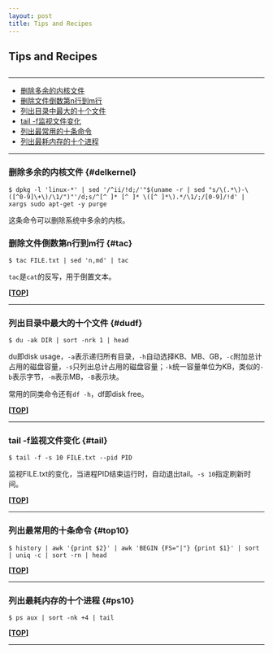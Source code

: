 ```yaml
---
layout: post
title: Tips and Recipes
---
```

## Tips and Recipes

<h2 id="top"></h2>

***

*   [删除多余的内核文件](#delkernel)
*   [删除文件倒数第n行到m行](#tac)
*   [列出目录中最大的十个文件](#dudf)
*   [tail -f监视文件变化](#tail)
*   [列出最常用的十条命令](#top10)
*   [列出最耗内存的十个进程](#ps10)

***

### 删除多余的内核文件 {#delkernel}

    $ dpkg -l 'linux-*' | sed '/^ii/!d;/'"$(uname -r | sed "s/\(.*\)-\([^0-9]\+\)/\1/")"'/d;s/^[^ ]* [^ ]* \([^ ]*\).*/\1/;/[0-9]/!d' | xargs sudo apt-get -y purge

这条命令可以删除系统中多余的内核。

### 删除文件倒数第n行到m行 {#tac}

    $ tac FILE.txt | sed 'n,md' | tac

`tac`是`cat`的反写，用于倒置文本。

**[[TOP](#top)]**

***

### 列出目录中最大的十个文件 {#dudf}

    $ du -ak DIR | sort -nrk 1 | head

du即disk usage，`-a`表示递归所有目录，`-h`自动选择KB、MB、GB，`-c`附加总计占用的磁盘容量，`-s`只列出总计占用的磁盘容量；`-k`统一容量单位为KB，类似的`-b`表示字节，`-m`表示MB，`-B`表示块。

常用的同类命令还有`df -h`，df即disk free。

**[[TOP](#top)]**

***

### tail -f监视文件变化 {#tail}

    $ tail -f -s 10 FILE.txt --pid PID

监视FILE.txt的变化，当进程PID结束运行时，自动退出tail。`-s 10`指定刷新时间。

**[[TOP](#top)]**

***

### 列出最常用的十条命令 {#top10}

    $ history | awk '{print $2}' | awk 'BEGIN {FS="|"} {print $1}' | sort | uniq -c | sort -rn | head

**[[TOP](#top)]**

***

### 列出最耗内存的十个进程 {#ps10}

    $ ps aux | sort -nk +4 | tail

**[[TOP](#top)]**

***
